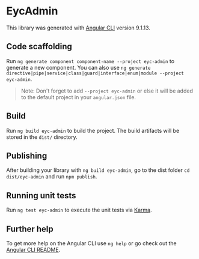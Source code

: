 # EycAdmin

This library was generated with [Angular CLI](https://github.com/angular/angular-cli) version 9.1.13.

## Code scaffolding

Run `ng generate component component-name --project eyc-admin` to generate a new component. You can also use `ng generate directive|pipe|service|class|guard|interface|enum|module --project eyc-admin`.
> Note: Don't forget to add `--project eyc-admin` or else it will be added to the default project in your `angular.json` file. 

## Build

Run `ng build eyc-admin` to build the project. The build artifacts will be stored in the `dist/` directory.

## Publishing

After building your library with `ng build eyc-admin`, go to the dist folder `cd dist/eyc-admin` and run `npm publish`.

## Running unit tests

Run `ng test eyc-admin` to execute the unit tests via [Karma](https://karma-runner.github.io).

## Further help

To get more help on the Angular CLI use `ng help` or go check out the [Angular CLI README](https://github.com/angular/angular-cli/blob/master/README.md).
